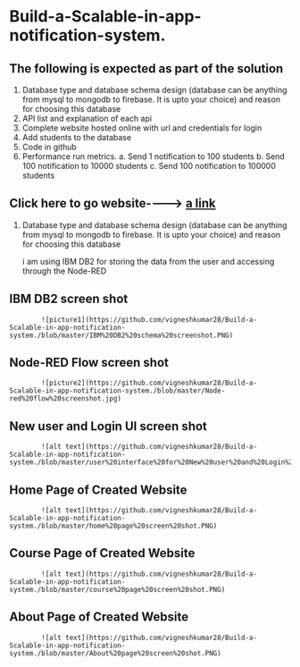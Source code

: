 # Build-a-Scalable-in-app-notification-system.

## The following is expected as part of the solution
1. Database type and database schema design (database can be anything from mysql to
mongodb to firebase. It is upto your choice) and reason for choosing this database
2. API list and explanation of each api
3. Complete website hosted online with url and credentials for login
4. Add students to the database
5. Code in github
6. Performance run metrics.
      a. Send 1 notification to 100 students
      b. Send 100 notification to 10000 students
      c. Send 100 notification to 100000 students


## Click here to go website---->  [a link](http://vignesh.2bz.in/sample_notification/)


1. Database type and database schema design (database can be anything from mysql to
mongodb to firebase. It is upto your choice) and reason for choosing this database

      i am using IBM DB2 for storing the data from the user and accessing through the Node-RED
      
 ## IBM DB2 screen shot
            ![picture1](https://github.com/vigneshkumar28/Build-a-Scalable-in-app-notification-system./blob/master/IBM%20DB2%20schema%20screenshot.PNG)
            
 ## Node-RED Flow screen shot           
            ![picture2](https://github.com/vigneshkumar28/Build-a-Scalable-in-app-notification-system./blob/master/Node-red%20flow%20screenshot.jpg)
            
 ## New user and Login UI screen shot         
            ![alt text](https://github.com/vigneshkumar28/Build-a-Scalable-in-app-notification-system./blob/master/user%20interface%20for%20New%20user%20and%20Login%20screen%20shot.jpg)
            
 ## Home Page of Created Website
            ![alt text](https://github.com/vigneshkumar28/Build-a-Scalable-in-app-notification-system./blob/master/home%20page%20screen%20shot.PNG)

## Course Page of Created Website
            ![alt text](https://github.com/vigneshkumar28/Build-a-Scalable-in-app-notification-system./blob/master/course%20page%20screen%20shot.PNG)

## About Page of Created Website
            ![alt text](https://github.com/vigneshkumar28/Build-a-Scalable-in-app-notification-system./blob/master/About%20page%20screen%20shot.PNG)



